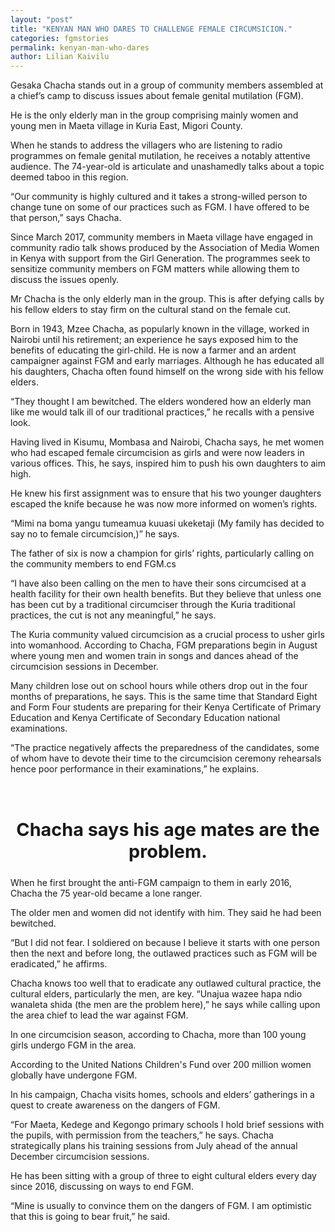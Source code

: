 ```yaml
---
layout: "post"
title: "KENYAN MAN WHO DARES TO CHALLENGE FEMALE CIRCUMSICION."
categories: fgmstories
permalink: kenyan-man-who-dares
author: Lilian Kaivilu
---
```




Gesaka Chacha stands out in a group of community members assembled at a chief’s camp to discuss issues about female genital mutilation (FGM).

He is the only elderly man in the group comprising mainly women and young men in Maeta village in Kuria East, Migori County. 

When he stands to address the villagers who are listening to radio programmes on female genital mutilation, he receives a notably attentive audience. The 74-year-old is articulate and unashamedly talks about a topic deemed taboo in this region. 

“Our community is highly cultured and it takes a strong-willed person to change tune on some of our practices such as FGM. I have offered to be that person,” says Chacha. 

Since March 2017, community members in Maeta village have engaged in community radio talk shows produced by the Association of Media Women in Kenya with support from the Girl Generation. 
The programmes seek to sensitize community members on FGM matters while allowing them to discuss the issues openly. 

Mr Chacha is the only elderly man in the group. This is after defying calls by his fellow elders to stay firm on the cultural stand on the female cut. 

Born in 1943, Mzee Chacha, as popularly known in the village, worked in Nairobi until his retirement; an experience he says exposed him to the benefits of educating the girl-child. He is now a farmer and an ardent campaigner against FGM and early marriages.
Although he has educated all his daughters, Chacha often found himself on the wrong side with his fellow elders. 

“They thought I am bewitched. The elders wondered how an elderly man like me would talk ill of our traditional practices,” he recalls with  a pensive look.

Having lived in Kisumu, Mombasa and Nairobi, Chacha says, he met women who had escaped female circumcision as girls and were now leaders in various offices. This, he says, inspired him to push his own daughters to aim high. 

He knew his first assignment was to ensure that his two younger daughters escaped the knife because he was now more informed on women’s rights. 

“Mimi na boma yangu tumeamua kuuasi ukeketaji (My family has decided to say no to female circumcision,)” he says.
 
The father of six is now a champion for girls’ rights, particularly calling on the community members to end FGM.cs

“I have also been calling on the men to have their sons circumcised at a health facility for their own health benefits. But they believe that unless one has been cut by a traditional circumciser through the Kuria traditional practices, the cut is not any meaningful,” he says. 

The Kuria community valued circumcision as a crucial process to usher girls into womanhood. According to Chacha, FGM preparations begin in August where young men and women train in songs and dances ahead of the circumcision sessions in December. 

Many children lose out on school hours while others drop out in the four months of preparations, he says. This is the same time that Standard Eight and Form Four students are preparing for their Kenya Certificate of Primary Education and Kenya Certificate of Secondary Education national examinations. 

“The practice negatively affects the preparedness of the candidates, some of whom have to devote their time to the circumcision ceremony rehearsals hence poor performance in their examinations,” he explains.

<br>
<h2 style="font-size:1.8rem;text-align:center;">Chacha says his age mates are the problem.</h2>

When he first brought the anti-FGM campaign to them in early 2016, Chacha the 75 year-old became a lone ranger. 

The older men and women did not identify with him. They said he had been bewitched. 

“But I did not fear. I soldiered on because I believe it starts with one person then the next and before long, the outlawed practices such as FGM will be eradicated,” he affirms.
  
Chacha knows too well that to eradicate any outlawed cultural practice, the cultural elders, particularly the men, are key. 
“Unajua wazee hapa ndio wanaleta shida (the men are the problem here),” he says while calling upon the area chief to lead the war against FGM.

In one circumcision season, according to Chacha, more than 100 young girls undergo FGM in the area. 

According to the United Nations Children's Fund over 200 million women globally have undergone FGM. 

In his campaign, Chacha visits homes, schools and elders’ gatherings in a quest to create awareness on the dangers of FGM. 

“For Maeta, Kedege and Kegongo primary schools I hold brief sessions with the pupils, with permission from the teachers,” he says.
Chacha strategically plans his training sessions from July ahead of the annual December circumcision sessions. 

He has been sitting with a group of three to eight cultural elders every day since 2016, discussing on ways to end FGM.

“Mine is usually to convince them on the dangers of FGM. I am optimistic that this is going to bear fruit,” he said.
